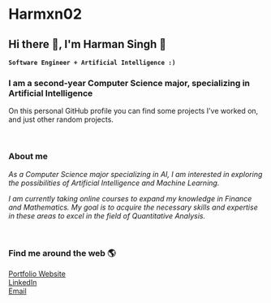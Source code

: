 # Harmxn02

## Hi there 👋, I'm Harman Singh 🍕

**`Software Engineer + Artificial Intelligence :)`**

### I am a second-year Computer Science major, specializing in Artificial Intelligence

On this personal GitHub profile you can find some projects I've worked on, and just other random projects.

&nbsp;

### About me

*As a Computer Science major specializing in AI, I am interested in exploring the possibilities of Artificial Intelligence and Machine Learning.*

*I am currently taking online courses to expand my knowledge in Finance and Mathematics. My goal is to acquire the necessary skills and expertise in these areas to excel in the field of Quantitative Analysis.*

<!-- ![HelloWorld](https://raw.githubusercontent.com/sagar-viradiya/sagar-viradiya/master/resources/banner.png)

![Profile views](https://gpvc.arturio.dev/Harmxn02) -->

&nbsp;

### Find me around the web 🌎

[Portfolio Website](https://harmanpsingh.vercel.app/)  
[LinkedIn](https://www.linkedin.com/in/harmanpnahal/)  
[Email](mailto:harman.pnahal@gmail.com)  

&nbsp;

<!-- [![Top Langs](https://github-readme-stats.vercel.app/api/top-langs/?username=Harmxn02)](https://github.com/anuraghazra/github-readme-stats) -->

&nbsp;

<!-- ## Statistics 📝:
![GitHub metrics](https://metrics.lecoq.io/Harmxn02)   -->

<!-- 
https://dev.to/github/10-standout-github-profile-readmes-h2o -->

<!-- https://arturssmirnovs.github.io/github-profile-readme-generator/ -->

<!-- https://dev.to/github/10-standout-github-profile-readmes-h2o -->

